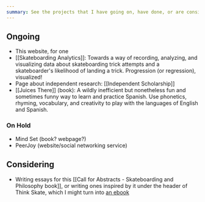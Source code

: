 ```yaml
---
summary: See the projects that I have going on, have done, or are considering
---
```


## Ongoing
- This website, for one
- [[Skateboarding Analytics]]: Towards a way of recording, analyzing, and visualizing data about skateboarding trick attempts and a skateboarder's likelihood of landing a trick. Progression (or regression), visualized!
- Page about independent research: [[Independent Scholarship]]
- [[Juices There]] (book): A wildly inefficient but nonetheless fun and sometimes funny way to learn and practice Spanish. Use phonetics, rhyming, vocabulary, and creativity to play with the languages of English and Spanish.

### On Hold
- Mind Set (book? webpage?)
- PeerJoy (website/social networking service)

## Considering
- Writing essays for this [[Call for Abstracts - Skateboarding and Philosophy book]], or writing ones inspired by it under the header of Think Skate, which I might turn into [an ebook](https://leanpub.com/thinkskate)